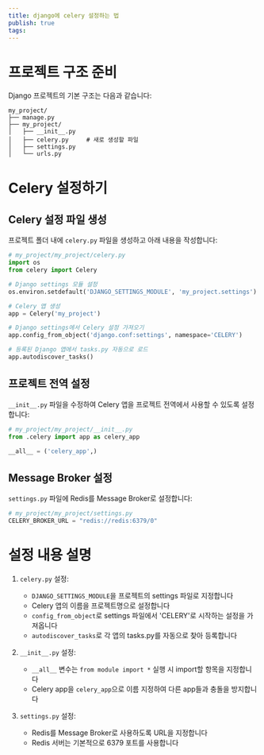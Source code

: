 ```yaml
---
title: django에 celery 설정하는 법
publish: true
tags:
---
```

# 프로젝트 구조 준비
Django 프로젝트의 기본 구조는 다음과 같습니다:
```
my_project/
├── manage.py
├── my_project/
│   ├── __init__.py
│   ├── celery.py     # 새로 생성할 파일
│   ├── settings.py
│   └── urls.py
```

# Celery 설정하기

## Celery 설정 파일 생성
프로젝트 폴더 내에 `celery.py` 파일을 생성하고 아래 내용을 작성합니다:

```python
# my_project/my_project/celery.py
import os
from celery import Celery

# Django settings 모듈 설정
os.environ.setdefault('DJANGO_SETTINGS_MODULE', 'my_project.settings')

# Celery 앱 생성
app = Celery('my_project')

# Django settings에서 Celery 설정 가져오기
app.config_from_object('django.conf:settings', namespace='CELERY')

# 등록된 Django 앱에서 tasks.py 자동으로 로드
app.autodiscover_tasks()
```

## 프로젝트 전역 설정
`__init__.py` 파일을 수정하여 Celery 앱을 프로젝트 전역에서 사용할 수 있도록 설정합니다:

```python
# my_project/my_project/__init__.py
from .celery import app as celery_app

__all__ = ('celery_app',)
```

## Message Broker 설정
`settings.py` 파일에 Redis를 Message Broker로 설정합니다:

```python
# my_project/my_project/settings.py
CELERY_BROKER_URL = "redis://redis:6379/0"
```

# 설정 내용 설명

1. `celery.py` 설정:
   - `DJANGO_SETTINGS_MODULE`을 프로젝트의 settings 파일로 지정합니다
   - Celery 앱의 이름을 프로젝트명으로 설정합니다
   - `config_from_object`로 settings 파일에서 'CELERY'로 시작하는 설정을 가져옵니다
   - `autodiscover_tasks`로 각 앱의 tasks.py를 자동으로 찾아 등록합니다

2. `__init__.py` 설정:
   - `__all__` 변수는 `from module import *` 실행 시 import할 항목을 지정합니다
   - Celery app을 `celery_app`으로 이름 지정하여 다른 app들과 충돌을 방지합니다

3. `settings.py` 설정:
   - Redis를 Message Broker로 사용하도록 URL을 지정합니다
   - Redis 서버는 기본적으로 6379 포트를 사용합니다